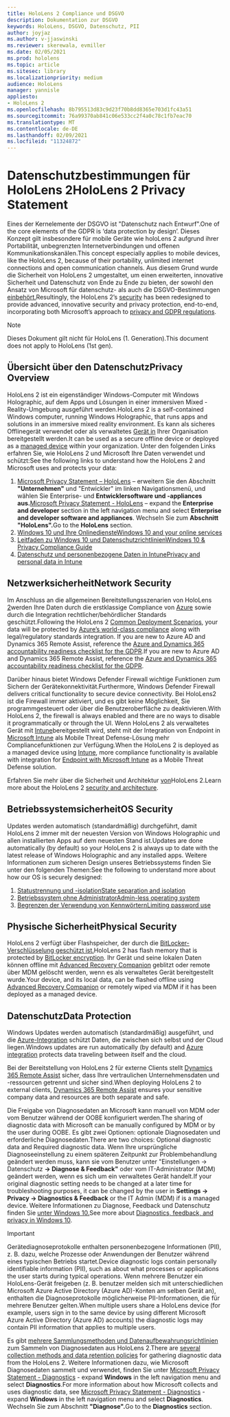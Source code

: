 ```yaml
---
title: HoloLens 2 Compliance und DSGVO
description: Dokumentation zur DSGVO
keywords: HoloLens, DSGVO, Datenschutz, PII
author: joyjaz
ms.author: v-jjaswinski
ms.reviewer: skerewala, evmiller
ms.date: 02/05/2021
ms.prod: hololens
ms.topic: article
ms.sitesec: library
ms.localizationpriority: medium
audience: HoloLens
manager: yannisle
appliesto:
- HoloLens 2
ms.openlocfilehash: 8b795513d83c9d23f70b8dd8365e703d1fc43a51
ms.sourcegitcommit: 76a99370ab841c06e533cc2f4a0c78c1fb7eac70
ms.translationtype: MT
ms.contentlocale: de-DE
ms.lasthandoff: 02/09/2021
ms.locfileid: "11324872"
---
```

# <span data-ttu-id="1690b-104">Datenschutzbestimmungen für HoloLens 2</span><span class="sxs-lookup"><span data-stu-id="1690b-104">HoloLens 2 Privacy Statement</span></span>

<span data-ttu-id="1690b-105">Eines der Kernelemente der DSGVO ist "Datenschutz nach Entwurf".</span><span class="sxs-lookup"><span data-stu-id="1690b-105">One of the core elements of the GDPR is ‘data protection by design’.</span></span> <span data-ttu-id="1690b-106">Dieses Konzept gilt insbesondere für mobile Geräte wie holoLens 2 aufgrund ihrer Portabilität, unbegrenzten Internetverbindungen und offenen Kommunikationskanälen.</span><span class="sxs-lookup"><span data-stu-id="1690b-106">This concept especially applies to mobile devices, like the HoloLens 2, because of their portability, unlimited internet connections and open communication channels.</span></span> <span data-ttu-id="1690b-107">Aus diesem Grund wurde die Sicherheit [](https://docs.microsoft.com/hololens/security-architecture) von HoloLens 2 umgestaltet, um einen erweiterten, innovative Sicherheit und Datenschutz von Ende zu Ende zu bieten, der sowohl den Ansatz von Microsoft für datenschutz- als auch die DSGVO-Bestimmungen [einbehört.](https://privacy.microsoft.com/)</span><span class="sxs-lookup"><span data-stu-id="1690b-107">Resultingly, the HoloLens 2’s [security](https://docs.microsoft.com/hololens/security-architecture) has been redesigned to provide advanced, innovative security and privacy protection, end-to-end, incorporating both Microsoft’s approach to [privacy and GDPR regulations](https://privacy.microsoft.com/).</span></span>

 >[!NOTE]
> <span data-ttu-id="1690b-108">Dieses Dokument gilt nicht für HoloLens (1. Generation).</span><span class="sxs-lookup"><span data-stu-id="1690b-108">This document does not apply to HoloLens (1st gen).</span></span>

## <span data-ttu-id="1690b-109">Übersicht über den Datenschutz</span><span class="sxs-lookup"><span data-stu-id="1690b-109">Privacy Overview</span></span>

<span data-ttu-id="1690b-110">HoloLens 2 ist ein eigenständiger Windows-Computer mit Windows Holographic, auf dem Apps und Lösungen in einer immersiven Mixed -Reality-Umgebung ausgeführt werden.</span><span class="sxs-lookup"><span data-stu-id="1690b-110">HoloLens 2 is a self-contained Windows computer, running Windows Holographic, that runs apps and solutions in an immersive mixed reality environment.</span></span> <span data-ttu-id="1690b-111">Es kann als sicheres Offlinegerät verwendet oder als verwaltetes [Gerät in](https://docs.microsoft.com/mem/intune/fundamentals/windows-holographic-for-business) Ihrer Organisation bereitgestellt werden.</span><span class="sxs-lookup"><span data-stu-id="1690b-111">It can be used as a secure offline device or deployed as a [managed device](https://docs.microsoft.com/mem/intune/fundamentals/windows-holographic-for-business) within your organization.</span></span> <span data-ttu-id="1690b-112">Unter den folgenden Links erfahren Sie, wie HoloLens 2 und Microsoft Ihre Daten verwendet und schützt:</span><span class="sxs-lookup"><span data-stu-id="1690b-112">See the following links to understand how the HoloLens 2 and Microsoft uses and protects your data:</span></span>
1. <span data-ttu-id="1690b-113">[Microsoft Privacy Statement – HoloLens](https://privacy.microsoft.com/privacystatement) – erweitern Sie den Abschnitt **"Unternehmen"** und "Entwickler" im linken Navigationsmenü, und wählen Sie Enterprise- und **Entwicklersoftware und -appliances aus.**</span><span class="sxs-lookup"><span data-stu-id="1690b-113">[Microsoft Privacy Statement - HoloLens](https://privacy.microsoft.com/privacystatement) – expand the **Enterprise and developer** section in the left navigation menu and select **Enterprise and developer software and appliances**.</span></span> <span data-ttu-id="1690b-114">Wechseln Sie zum **Abschnitt "HoloLens".**</span><span class="sxs-lookup"><span data-stu-id="1690b-114">Go to the **HoloLens** section.</span></span>
2.  [<span data-ttu-id="1690b-115">Windows 10 und Ihre Onlinedienste</span><span class="sxs-lookup"><span data-stu-id="1690b-115">Windows 10 and your online services</span></span>](https://privacy.microsoft.com/windows10privacy)
3.  [<span data-ttu-id="1690b-116">Leitfaden zu Windows 10 und Datenschutzrichtlinien</span><span class="sxs-lookup"><span data-stu-id="1690b-116">Windows 10 & Privacy Compliance Guide</span></span>](https://docs.microsoft.com/windows/privacy/windows-10-and-privacy-compliance)
4.  [<span data-ttu-id="1690b-117">Datenschutz und personenbezogene Daten in Intune</span><span class="sxs-lookup"><span data-stu-id="1690b-117">Privacy and personal data in Intune</span></span>](https://docs.microsoft.com/mem/intune/protect/privacy-personal-data)

## <span data-ttu-id="1690b-118">Netzwerksicherheit</span><span class="sxs-lookup"><span data-stu-id="1690b-118">Network Security</span></span>
<span data-ttu-id="1690b-119">Im Anschluss an die allgemeinen Bereitstellungsszenarien von HoloLens [2](https://docs.microsoft.com/hololens/common-scenarios)werden Ihre Daten durch die erstklassige Compliance von [Azure](https://docs.microsoft.com/azure/compliance/) sowie durch die Integration rechtlicher/behördlicher Standards geschützt.</span><span class="sxs-lookup"><span data-stu-id="1690b-119">Following the HoloLens 2 [Common Deployment Scenarios](https://docs.microsoft.com/hololens/common-scenarios), your data will be protected by [Azure’s world-class compliance](https://docs.microsoft.com/azure/compliance/) along with legal/regulatory standards integration.</span></span> <span data-ttu-id="1690b-120">If you are new to Azure AD and Dynamics 365 Remote Assist, reference the [Azure and Dynamics 365 accountability readiness checklist for the GDPR](https://docs.microsoft.com/compliance/regulatory/gdpr-arc-azure-dynamics).</span><span class="sxs-lookup"><span data-stu-id="1690b-120">If you are new to Azure AD and Dynamics 365 Remote Assist, reference the [Azure and Dynamics 365 accountability readiness checklist for the GDPR](https://docs.microsoft.com/compliance/regulatory/gdpr-arc-azure-dynamics).</span></span>

<span data-ttu-id="1690b-121">Darüber hinaus bietet Windows Defender Firewall wichtige Funktionen zum Sichern der Gerätekonnektivität.</span><span class="sxs-lookup"><span data-stu-id="1690b-121">Furthermore, Windows Defender Firewall delivers critical functionality to secure device connectivity.</span></span> <span data-ttu-id="1690b-122">Bei HoloLens2 ist die Firewall immer aktiviert, und es gibt keine Möglichkeit, Sie programmgesteuert oder über die Benutzeroberfläche zu deaktivieren.</span><span class="sxs-lookup"><span data-stu-id="1690b-122">With HoloLens 2, the firewall is always enabled and there are no ways to disable it programmatically or through the UI.</span></span> <span data-ttu-id="1690b-123">Wenn HoloLens 2 als verwaltetes Gerät mit [Intune](https://docs.microsoft.com/mem/intune/protect/device-compliance-get-started)bereitgestellt wird, steht mit der Integration von Endpoint in [Microsoft Intune](https://docs.microsoft.com/mem/intune/protect/advanced-threat-protection) als Mobile Threat Defense-Lösung mehr Compliancefunktionen zur Verfügung.</span><span class="sxs-lookup"><span data-stu-id="1690b-123">When the HoloLens 2 is deployed as a managed device using [Intune](https://docs.microsoft.com/mem/intune/protect/device-compliance-get-started), more compliance functionality is available with integration for [Endpoint with Microsoft Intune](https://docs.microsoft.com/mem/intune/protect/advanced-threat-protection) as a Mobile Threat Defense solution.</span></span> 

<span data-ttu-id="1690b-124">Erfahren Sie mehr über die Sicherheit und Architektur [von](https://docs.microsoft.com/hololens/security-architecture)HoloLens 2.</span><span class="sxs-lookup"><span data-stu-id="1690b-124">Learn more about the HoloLens 2 [security and architecture](https://docs.microsoft.com/hololens/security-architecture).</span></span>

## <span data-ttu-id="1690b-125">Betriebssystemsicherheit</span><span class="sxs-lookup"><span data-stu-id="1690b-125">OS Security</span></span>
<span data-ttu-id="1690b-126">Updates werden automatisch (standardmäßig) durchgeführt, damit HoloLens 2 immer mit der neuesten Version von Windows Holographic und allen installierten Apps auf dem neuesten Stand ist.</span><span class="sxs-lookup"><span data-stu-id="1690b-126">Updates are done automatically (by default) so your HoloLens 2 is always up to date with the latest release of Windows Holographic and any installed apps.</span></span> <span data-ttu-id="1690b-127">Weitere Informationen zum sicheren Design unseres Betriebssystems finden Sie unter den folgenden Themen:</span><span class="sxs-lookup"><span data-stu-id="1690b-127">See the following to understand more about how our OS is securely designed:</span></span>
1. [<span data-ttu-id="1690b-128">Statustrennung und -isolation</span><span class="sxs-lookup"><span data-stu-id="1690b-128">State separation and isolation</span></span>](https://docs.microsoft.com/hololens/security-state-separation-isolation)
1. [<span data-ttu-id="1690b-129">Betriebssystem ohne Administrator</span><span class="sxs-lookup"><span data-stu-id="1690b-129">Admin-less operating system</span></span>](https://docs.microsoft.com/hololens/security-adminless-os)
1. [<span data-ttu-id="1690b-130">Begrenzen der Verwendung von Kennwörtern</span><span class="sxs-lookup"><span data-stu-id="1690b-130">Limiting password use</span></span>](https://docs.microsoft.com/hololens/security-limiting-password-use)

## <span data-ttu-id="1690b-131">Physische Sicherheit</span><span class="sxs-lookup"><span data-stu-id="1690b-131">Physical Security</span></span>
<span data-ttu-id="1690b-132">HoloLens 2 verfügt über Flashspeicher, der durch die [BitLocker-Verschlüsselung geschützt ist.](https://docs.microsoft.com/hololens/security-encryption-data-protection)</span><span class="sxs-lookup"><span data-stu-id="1690b-132">HoloLens 2 has flash memory that is protected by [BitLocker encryption](https://docs.microsoft.com/hololens/security-encryption-data-protection).</span></span> <span data-ttu-id="1690b-133">Ihr Gerät und seine lokalen Daten können offline mit [Advanced Recovery Companion](https://www.microsoft.com/p/advanced-recovery-companion/9p74z35sfrs8#activetab=pivot:overviewtab) geblitzt oder remote über MDM gelöscht werden, wenn es als verwaltetes Gerät bereitgestellt wurde.</span><span class="sxs-lookup"><span data-stu-id="1690b-133">Your device, and its local data, can be flashed offline using [Advanced Recovery Companion](https://www.microsoft.com/p/advanced-recovery-companion/9p74z35sfrs8#activetab=pivot:overviewtab) or remotely wiped via MDM if it has been deployed as a managed device.</span></span>

## <span data-ttu-id="1690b-134">Datenschutz</span><span class="sxs-lookup"><span data-stu-id="1690b-134">Data Protection</span></span>
<span data-ttu-id="1690b-135">Windows Updates werden automatisch (standardmäßig) ausgeführt, und die [Azure-Integration](https://docs.microsoft.com/hololens/security-encryption-data-protection#Azure-integration) schützt Daten, die zwischen sich selbst und der Cloud liegen.</span><span class="sxs-lookup"><span data-stu-id="1690b-135">Windows updates are run automatically (by default) and [Azure integration](https://docs.microsoft.com/hololens/security-encryption-data-protection#Azure-integration) protects data traveling between itself and the cloud.</span></span> 

<span data-ttu-id="1690b-136">Bei der Bereitstellung von HoloLens 2 für externe Clients stellt [Dynamics 365 Remote Assist](https://docs.microsoft.com/hololens/hololens2-deployment-guide) sicher, dass Ihre vertraulichen Unternehmensdaten und -ressourcen getrennt und sicher sind.</span><span class="sxs-lookup"><span data-stu-id="1690b-136">When deploying HoloLens 2 to external clients, [Dynamics 365 Remote Assist](https://docs.microsoft.com/hololens/hololens2-deployment-guide) ensures your sensitive company data and resources are both separate and safe.</span></span> 

<span data-ttu-id="1690b-137">Die Freigabe von Diagnosedaten an Microsoft kann manuell von MDM oder vom Benutzer während der OOBE konfiguriert werden.</span><span class="sxs-lookup"><span data-stu-id="1690b-137">The sharing of diagnostic data with Microsoft can be manually configured by MDM or by the user during OOBE.</span></span> <span data-ttu-id="1690b-138">Es gibt zwei Optionen: optionale Diagnosedaten und erforderliche Diagnosedaten.</span><span class="sxs-lookup"><span data-stu-id="1690b-138">There are two choices: Optional diagnostic data and Required diagnostic data.</span></span> <span data-ttu-id="1690b-139">Wenn Ihre ursprüngliche Diagnoseeinstellung zu einem späteren Zeitpunkt zur Problembehandlung geändert werden muss, kann sie vom Benutzer unter "Einstellungen -> Datenschutz **-> Diagnose & Feedback"** oder vom IT-Administrator (MDM) geändert werden, wenn es sich um ein verwaltetes Gerät handelt.</span><span class="sxs-lookup"><span data-stu-id="1690b-139">If your original diagnostic setting needs to be changed at a later time for troubleshooting purposes, it can be changed by the user in **Settings -> Privacy -> Diagnostics & Feedback** or the IT Admin (MDM) if is a managed device.</span></span> <span data-ttu-id="1690b-140">Weitere Informationen zu Diagnose, Feedback und Datenschutz finden Sie [unter Windows 10.](https://support.microsoft.com/windows/diagnostics-feedback-and-privacy-in-windows-10-28808a2b-a31b-dd73-dcd3-4559a5199319)</span><span class="sxs-lookup"><span data-stu-id="1690b-140">See more about [Diagnostics, feedback, and privacy in Windows 10](https://support.microsoft.com/windows/diagnostics-feedback-and-privacy-in-windows-10-28808a2b-a31b-dd73-dcd3-4559a5199319).</span></span>

> [!Important]
> <span data-ttu-id="1690b-141">Gerätediagnoseprotokolle enthalten personenbezogene Informationen (PII), z. B. dazu, welche Prozesse oder Anwendungen der Benutzer während eines typischen Betriebs startet.</span><span class="sxs-lookup"><span data-stu-id="1690b-141">Device diagnostic logs contain personally identifiable information (PII), such as about what processes or applications the user starts during typical operations.</span></span> <span data-ttu-id="1690b-142">Wenn mehrere Benutzer ein HoloLens-Gerät freigeben (z. B. benutzer melden sich mit unterschiedlichen Microsoft Azure Active Directory (Azure AD)-Konten am selben Gerät an), enthalten die Diagnoseprotokolle möglicherweise PII-Informationen, die für mehrere Benutzer gelten.</span><span class="sxs-lookup"><span data-stu-id="1690b-142">When multiple users share a HoloLens device (for example, users sign in to the same device by using different Microsoft Azure Active Directory (Azure AD) accounts) the diagnostic logs may contain PII information that applies to multiple users.</span></span>

 

<span data-ttu-id="1690b-143">Es gibt [mehrere Sammlungsmethoden und Datenaufbewahrungsrichtlinien](https://docs.microsoft.com/hololens/hololens-diagnostic-logs) zum Sammeln von Diagnosedaten aus HoloLens 2.</span><span class="sxs-lookup"><span data-stu-id="1690b-143">There are [several collection methods and data retention policies](https://docs.microsoft.com/hololens/hololens-diagnostic-logs) for gathering diagnostic data from the HoloLens 2.</span></span>  <span data-ttu-id="1690b-144">Weitere Informationen dazu, wie Microsoft Diagnosedaten sammelt und verwendet, finden Sie unter [Microsoft Privacy Statement - Diagnostics](https://privacy.microsoft.com/privacystatement) - expand **Windows** in the left navigation menu and select **Diagnostics**.</span><span class="sxs-lookup"><span data-stu-id="1690b-144">For more information about how Microsoft collects and uses diagnostic data, see [Microsoft Privacy Statement - Diagnostics](https://privacy.microsoft.com/privacystatement) - expand **Windows** in the left navigation menu and select **Diagnostics**.</span></span> <span data-ttu-id="1690b-145">Wechseln Sie zum Abschnitt **"Diagnose".**</span><span class="sxs-lookup"><span data-stu-id="1690b-145">Go to the **Diagnostics** section.</span></span>
